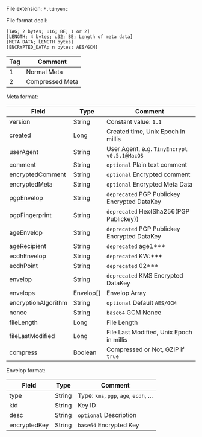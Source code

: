 File extension: `*.tinyenc`

File format deail:

```text
[TAG; 2 bytes; u16; BE; 1 or 2]
[LENGTH; 4 bytes; u32; BE; Length of meta data]
[META DATA; LENGTH bytes]
[ENCRYPTED_DATA; n bytes; AES/GCM]
```

| Tag | Comment         |
|-----|-----------------|
| 1   | Normal Meta     |
| 2   | Compressed Meta |


Meta format:

| Field               | Type      | Comment                                      |
|---------------------|-----------|----------------------------------------------|
| version             | String    | Constant value: `1.1`                        |
| created             | Long      | Created time, Unix Epoch in millis           |
| userAgent           | String    | User Agent, e.g. `TinyEncrypt v0.5.1@MacOS`  |
| comment             | String    | `optional` Plain text comment                |
| encryptedComment    | String    | `optional` Encrypted comment                 |
| encryptedMeta       | String    | `optional` Encrypted Meta Data               |
| pgpEnvelop          | String    | `deprecated` PGP Publickey Encrypted DataKey |
| pgpFingerprint      | String    | `deprecated` Hex(Sha256(PGP Publickey))      |
| ageEnvelop          | String    | `deprecated` PGP Publickey Encrypted DataKey |
| ageRecipient        | String    | `deprecated` age1***                         |
| ecdhEnvelop         | String    | `deprecated` KW:***                          |
| ecdhPoint           | String    | `deprecated` 02***                           |
| envelop             | String    | `deprecated` KMS Encrypted DataKey           |
| envelops            | Envelop[] | Envelop Array                                |
| encryptionAlgorithm | String    | `optional` Default `AES/GCM`                 |
| nonce               | String    | `base64` GCM Nonce                           |
| fileLength          | Long      | File Length                                  |
| fileLastModified    | Long      | File Last Modified, Unix Epoch in millis     |
| compress            | Boolean   | Compressed or Not, GZIP if `true`            |

Envelop format:

| Field        | Type   | Comment                                |
|--------------|--------|----------------------------------------|
| type         | String | Type: `kms`, `pgp`, `age`, `ecdh`, ... |
| kid          | String | Key ID                                 |
| desc         | String | `optional` Description                 |
| encryptedKey | String | `base64` Encrypted Key                 |
